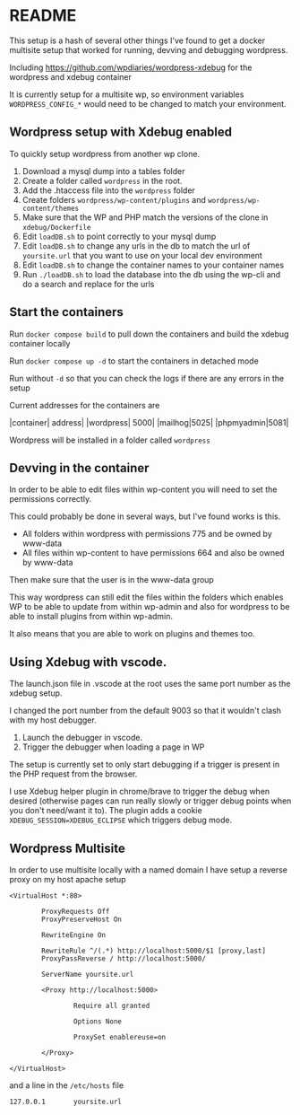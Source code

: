 # README

This setup is a hash of several other things I've found to get a docker multisite setup that worked for running, devving and debugging wordpress.

Including https://github.com/wpdiaries/wordpress-xdebug for the wordpress and xdebug container

It is currently setup for a multisite wp, so environment variables `WORDPRESS_CONFIG_*` would need to be changed to match your environment.

## Wordpress setup with Xdebug enabled

To quickly setup wordpress from another wp clone.

1. Download a mysql dump into a tables folder
2. Create a folder called `wordpress` in the root.
3. Add the .htaccess file into the `wordpress` folder
4. Create folders `wordpress/wp-content/plugins` and `wordpress/wp-content/themes`
5. Make sure that the WP and PHP match the versions of the clone in `xdebug/Dockerfile`
6. Edit `loadDB.sh` to point correctly to your mysql dump
7. Edit `loadDB.sh` to change any urls in the db to match the url of `yoursite.url` that you want to use on your local dev environment
8. Edit `loadDB.sh` to change the container names to your container names
9. Run `./loadDB.sh` to load the database into the db using the wp-cli and do a search and replace for the urls

## Start the containers

Run `docker compose build` to pull down the containers and build the xdebug container locally

Run `docker compose up -d` to start the containers in detached mode

Run without `-d` so that you can check the logs if there are any errors in the setup

Current addresses for the containers are

|container| address|
|wordpress| 5000|
|mailhog|5025|
|phpmyadmin|5081|

Wordpress will be installed in a folder called `wordpress`

## Devving in the container

In order to be able to edit files within wp-content you will need to set the permissions correctly.

This could probably be done in several ways, but I've found works is this.

* All folders within wordpress with permissions 775 and be owned by www-data <yourusername>
* All files within wp-content to have permissions 664 and also be owned by www-data <yourusername>

Then make sure that the user <yourusername> is in the www-data group

This way wordpress can still edit the files within the folders which enables WP to be able to update from within wp-admin and also for wordpress to be able to install plugins from within wp-admin.

It also means that you are able to work on plugins and themes too.

## Using Xdebug with vscode.

The launch.json file in .vscode at the root uses the same port number as the xdebug setup.

I changed the port number from the default 9003 so that it wouldn't clash with my host debugger.

1. Launch the debugger in vscode.
2. Trigger the debugger when loading a page in WP

The setup is currently set to only start debugging if a trigger is present in the PHP request from the browser.

I use Xdebug helper plugin in chrome/brave to trigger the debug when desired (otherwise pages can run really slowly or trigger debug points when you don't need/want it to). The plugin adds a cookie `XDEBUG_SESSION=XDEBUG_ECLIPSE` which triggers debug mode.

## Wordpress Multisite

In order to use multisite locally with a named domain I have setup a reverse proxy on my host apache setup

```apacheconf
<VirtualHost *:80>

        ProxyRequests Off
        ProxyPreserveHost On

        RewriteEngine On

        RewriteRule ^/(.*) http://localhost:5000/$1 [proxy,last]
        ProxyPassReverse / http://localhost:5000/

        ServerName yoursite.url

        <Proxy http://localhost:5000>

                Require all granted

                Options None

                ProxySet enablereuse=on

        </Proxy>

</VirtualHost>
```

and a line in the `/etc/hosts` file

```
127.0.0.1       yoursite.url
```
